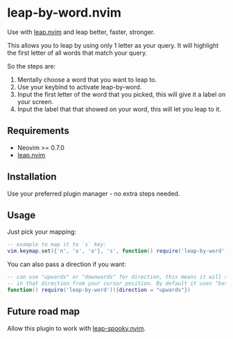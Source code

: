 # leap-by-word.nvim

Use with [leap.nvim](https://github.com/ggandor/leap.nvim) and leap better, faster, stronger.

This allows you to leap by using only 1 letter as your query.
It will highlight the first letter of all words that match your query.

So the steps are:

1. Mentally choose a word that you want to leap to.
2. Use your keybind to activate leap-by-word.
3. Input the first letter of the word that you picked, this will give it a label on your screen.
4. Input the label that that showed on your word, this will let you leap to it.

## Requirements

* Neovim >= 0.7.0
* [leap.nvim](https://github.com/ggandor/leap.nvim)

## Installation

Use your preferred plugin manager - no extra steps needed.

## Usage

Just pick your mapping:

```lua
-- example to map it to `s` key:
vim.keymap.set({'n', 'x', 'o'}, 's', function() require('leap-by-word')() end, {})
```

You can also pass a direction if you want:
```lua
-- can use "upwards" or "downwards" for direction, this means it will search only
-- in that direction from your cursor position. By default it uses "both" directions.
function() require('leap-by-word')({direction = "upwards"})
```

## Future road map

Allow this plugin to work with [leap-spooky.nvim](https://github.com/ggandor/leap-spooky.nvim).
